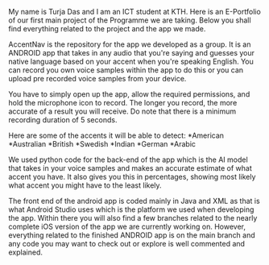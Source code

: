 My name is Turja Das and I am an ICT student at KTH. Here is an E-Portfolio of our first main project of the Programme we are taking.
Below you shall find everything related to the project and the app we made.

AccentNav is the repository for the app we developed as a group. It is an ANDROID app that takes in any audio that you're saying and guesses your native language based on your accent when you're speaking English. You can record you own voice samples within the app to do this or you can upload pre recorded voice samples from your device.

You have to simply open up the app, allow the required permissions, and hold the microphone icon to record. The longer you record, the more accurate of a result you will receive. Do note that there is a minimum recording duration of 5 seconds.

Here are some of the accents it will be able to detect:
*American
*Australian
*British
*Swedish
*Indian
*German
*Arabic

We used python code for the back-end of the app which is the AI model that takes in your voice samples and makes an accurate estimate of what accent you have. It also gives you this in percentages, showing most likely what accent you might have to the least likely.

The front end of the android app is coded mainly in Java and XML as that is what Android Studio uses which is the platform we used when developing the app.
Within there you will also find a few branches related to the nearly complete iOS version of the app we are currently working on.
However, everything related to the finished ANDROID app is on the main branch and any code you may want to check out or explore is well commented and explained.

